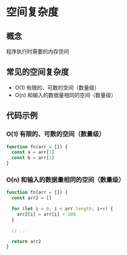 # 空间复杂度

## 概念
程序执行时需要的内存空间

## 常见的空间复杂度
- O(1) 有限的、可数的空间（数量级）
- O(n) 和输入的数据量相同的空间（数量级）

## 代码示例
### O(1) 有限的、可数的空间（数量级）
```javascript
function fn(arr = []) {
  const a = arr[1]
  const b = arr[2]
}
```

### O(n) 和输入的数据量相同的空间（数量级）
```javascript
function fn(arr = []) {
  const arr2 = []

  for (let i = 0; i < arr.length; i++) {
    arr2[i] = arr[i] + 100
  }

  // ...

  return arr2
}
```

